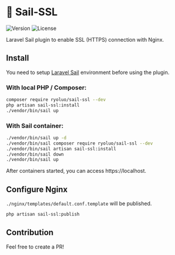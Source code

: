 # 🚢 Sail-SSL

![Version](https://img.shields.io/github/v/release/ryoluo/sail-ssl)
![License](https://img.shields.io/github/license/ryoluo/sail-ssl)

Laravel Sail plugin to enable SSL (HTTPS) connection with Nginx.

## Install
You need to setup [Laravel Sail](https://github.com/laravel/sail) environment before using the plugin.

### With local PHP / Composer:
```sh
composer require ryoluo/sail-ssl --dev
php artisan sail-ssl:install
./vendor/bin/sail up
```

### With Sail container:
```sh
./vendor/bin/sail up -d
./vendor/bin/sail composer require ryoluo/sail-ssl --dev
./vendor/bin/sail artisan sail-ssl:install
./vendor/bin/sail down
./vendor/bin/sail up
```

After containers started, you can access https://localhost.

## Configure Nginx
`./nginx/templates/default.conf.template` will be published.
```sh
php artisan sail-ssl:publish
```

## Contribution
Feel free to create a PR!
